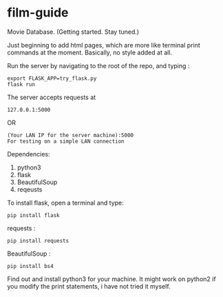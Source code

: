 # film-guide
Movie Database. (Getting started. Stay tuned.)


Just beginning to add html pages, which are more like terminal print commands at the moment.
Basically, no style added at all.



Run the server by navigating to the root of the repo, and typing :

    export FLASK_APP=try_flask.py
    flask run

The server accepts requests at 

    127.0.0.1:5000
OR
 
    (Your LAN IP for the server machine):5000
    For testing on a simple LAN connection


Dependencies: 
1. python3
2. flask
3. BeautifulSoup
4. reqeusts


To install flask, open a terminal and type:

    pip install flask

requests :

    pip install requests

BeautifulSoup :

    pip install bs4
    

Find out and install python3 for your machine.
It might work on python2 if you modify the print statements, i have not tried it myself.
